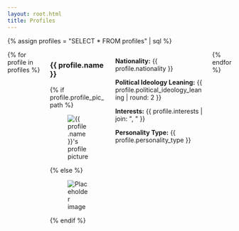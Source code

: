 ```yaml
---
layout: root.html
title: Profiles
---
```

{% assign profiles = "SELECT * FROM profiles" | sql %}
<section class="section">
    <div class="container is-max-desktop">
        <div class="columns is-centered">
            <div class="column is-three-quarters">
                <div class="columns is-multiline">
                    {% for profile in profiles %}
                    <!-- Profile Card -->
                    <div class="column is-full">
                        <div class="card has-background-grey-darker" style='box-shadow: none;'>
                            <div class="card-content">
                                <div class="columns">
                                    <!-- Left Column with Name and Profile Picture -->
                                    <div class="column is-one-third">
                                        <h3 class="title is-4">{{ profile.name }}</h3>
                                        {% if profile.profile_pic_path %}
                                        <figure class="image is-128x128">
                                            <img class='is-rounded' src="/-/images/{{ profile.id }}.png" alt="{{ profile.name }}'s profile picture">
                                            <!-- <img src="{{ profile.profile_pic_path }}" alt="{{ profile.name }}'s profile picture"> -->
                                        </figure>
                                        {% else %}
                                        <figure class="image is-128x128">
                                            <img src="https://via.placeholder.com/128" alt="Placeholder image">
                                        </figure>
                                        {% endif %}
                                    </div>
                                    <!-- Right Column with Info, vertically centered -->
                                    <div class="column is-flex is-align-items-center">
                                        <div>
                                            <p><strong>Nationality:</strong> {{ profile.nationality }}</p>
                                            <p><strong>Political Ideology Leaning:</strong> {{ profile.political_ideology_leaning | round: 2 }}</p>
                                            <p><strong>Interests:</strong> {{ profile.interests | join: ", " }}</p>
                                            <!-- <p><strong>Mood:</strong> {{ profile.mood }}</p> -->
                                            <p><strong>Personality Type:</strong> {{ profile.personality_type }}</p>
                                        </div>
                                    </div>
                                </div>
                            </div>
                        </div>
                    </div>
                    {% endfor %}
                </div>
            </div>
        </div>
    </div>
</section>
